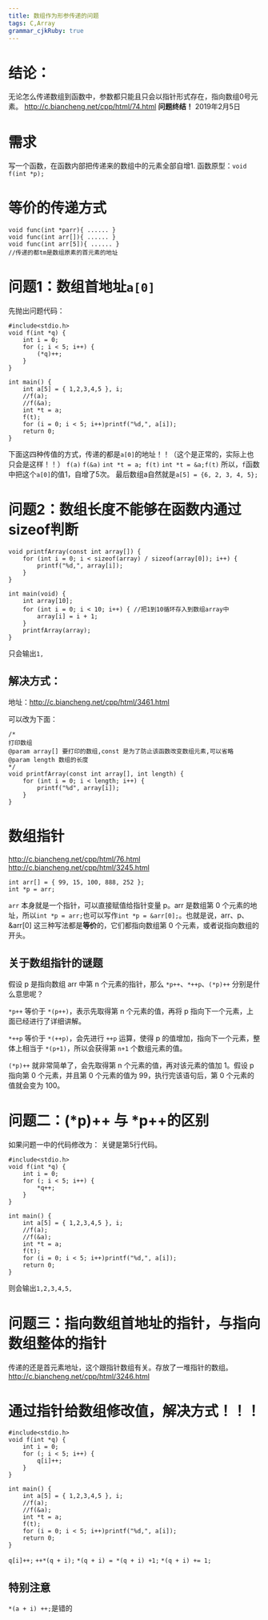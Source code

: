 ```yaml
---
title: 数组作为形参传递的问题
tags: C,Array
grammar_cjkRuby: true
---
```

# 结论：
无论怎么传递数组到函数中，参数都只能且只会以指针形式存在，指向数组0号元素。
http://c.biancheng.net/cpp/html/74.html
**问题终结！**
2019年2月5日

# 需求
写一个函数，在函数内部把传递来的数组中的元素全部自增1.
函数原型：`void f(int *p);`

# 等价的传递方式
```c?linenums
void func(int *parr){ ...... }
void func(int arr[]){ ...... }
void func(int arr[5]){ ...... }
//传递的都tm是数组原素的首元素的地址
```

# 问题1：数组首地址`a[0]`
先抛出问题代码：
```c?linenums
#include<stdio.h>
void f(int *q) {
	int i = 0;
	for (; i < 5; i++) {
		(*q)++;
	}
}

int main() {
	int a[5] = { 1,2,3,4,5 }, i;
	//f(a);
	//f(&a);
	int *t = a;
	f(t);
	for (i = 0; i < 5; i++)printf("%d,", a[i]);
	return 0;
}
```
下面这四种传值的方式，传递的都是`a[0]`的地址！！（这个是正常的，实际上也只会是这样！！）
`f(a)`
`f(&a)`
`int *t = a; f(t)`
`int *t = &a;f(t)`
所以，`f`函数中把这个`a[0]`的值1，自增了5次。
最后数组a自然就是`a[5] = {6, 2, 3, 4, 5};`

# 问题2：数组长度不能够在函数内通过sizeof判断

```c?linenums
void printfArray(const int array[]) {
	for (int i = 0; i < sizeof(array) / sizeof(array[0]); i++) {
		printf("%d,", array[i]);
	}
}

int main(void) {
    int array[10];
	for (int i = 0; i < 10; i++) { //把1到10循环存入到数组array中
		array[i] = i + 1;
    }
	printfArray(array);
}
```
只会输出`1,`
## 解决方式：
地址：http://c.biancheng.net/cpp/html/3461.html

可以改为下面：

```c?linenums
/*
打印数组
@param array[] 要打印的数组,const 是为了防止该函数改变数组元素,可以省略
@param length 数组的长度
*/
void printfArray(const int array[], int length) {
	for (int i = 0; i < length; i++) {
		printf("%d", array[i]);
	}
}
```

# 数组指针
http://c.biancheng.net/cpp/html/76.html
http://c.biancheng.net/cpp/html/3245.html

```c?linenums
int arr[] = { 99, 15, 100, 888, 252 };
int *p = arr;
```
`arr` 本身就是一个指针，可以直接赋值给指针变量 p。arr 是数组第 0 个元素的地址，所以`int *p = arr;`也可以写作`int *p = &arr[0];`。也就是说，arr、p、&arr[0] 这三种写法都是**等价**的，它们都指向数组第 0 个元素，或者说指向数组的开头。

## 关于数组指针的谜题
假设 p 是指向数组 arr 中第 n 个元素的指针，那么 `*p++`、`*++p`、`(*p)++` 分别是什么意思呢？

`*p++` 等价于 `*(p++)`，表示先取得第 n 个元素的值，再将 p 指向下一个元素，上面已经进行了详细讲解。

`*++p` 等价于 `*(++p)`，会先进行 `++p` 运算，使得 p 的值增加，指向下一个元素，整体上相当于 `*(p+1)`，所以会获得第 `n+1` 个数组元素的值。

`(*p)++` 就非常简单了，会先取得第 n 个元素的值，再对该元素的值加 1。假设 p 指向第 0  个元素，并且第 0 个元素的值为 99，执行完该语句后，第 0  个元素的值就会变为 100。

# 问题二：(*p)++ 与 *p++的区别
如果问题一中的代码修改为：
关键是第5行代码。
```c?linenums
#include<stdio.h> 
void f(int *q) {
	int i = 0;
	for (; i < 5; i++) {
		*q++;
	}
}

int main() {
	int a[5] = { 1,2,3,4,5 }, i;
	//f(a); 
	//f(&a); 
	int *t = a;
	f(t);
	for (i = 0; i < 5; i++)printf("%d,", a[i]);
	return 0;
}
```
则会输出`1,2,3,4,5,`

# 问题三：指向数组首地址的指针，与指向数组整体的指针
传递的还是首元素地址，这个跟指针数组有关。存放了一堆指针的数组。
http://c.biancheng.net/cpp/html/3246.html

# 通过指针给数组修改值，解决方式！！！
```c?linenums
#include<stdio.h> 
void f(int *q) {
	int i = 0;
	for (; i < 5; i++) {
		q[i]++;
	}
}

int main() {
	int a[5] = { 1,2,3,4,5 }, i;
	//f(a); 
	//f(&a); 
	int *t = a;
	f(t);
	for (i = 0; i < 5; i++)printf("%d,", a[i]);
	return 0;
}
```
`q[i]++;`
`++*(q + i);`
`*(q + i) = *(q + i) +1;`
`*(q + i) += 1;`

## 特别注意
`*(a + i) ++;`是错的


